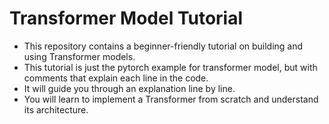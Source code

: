 # Transformer Model Tutorial
* This repository contains a beginner-friendly tutorial on building and using Transformer models.
* This tutorial is just the pytorch example for transformer model, but with comments that explain each line in the code.
* It will guide you through an explanation line by line.
* You will learn to implement a Transformer from scratch and understand its architecture.
